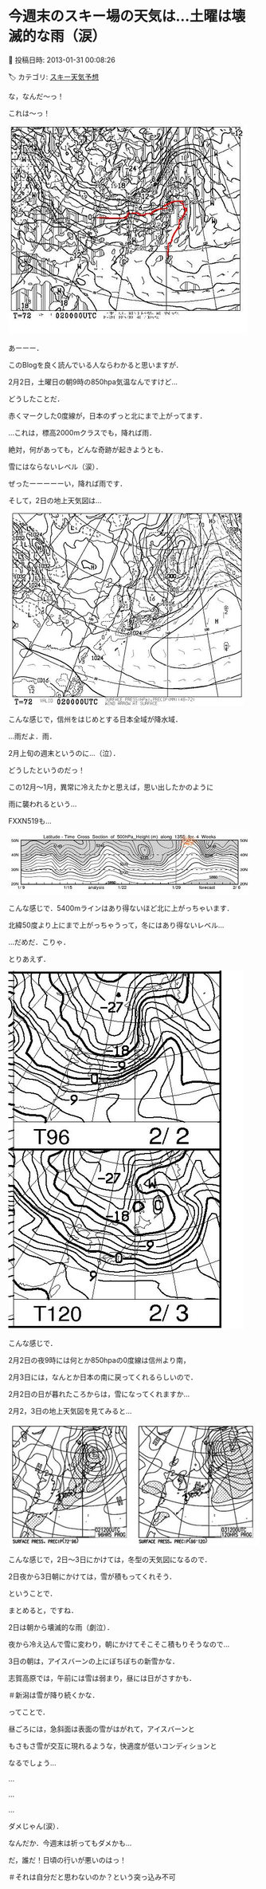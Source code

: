# 今週末のスキー場の天気は…土曜は壊滅的な雨（涙）

📅 投稿日時: 2013-01-31 00:08:26

🏷️ カテゴリ: [スキー天気予想](c6554f5c3c106093b511a8daae23757e8.md)

な，なんだ～っ！


これは～っ！







![ca22e1a6ec7a25eff2830594a506d17e.jpg](images/ca22e1a6ec7a25eff2830594a506d17e.jpg)




あーーー．


このBlogを良く読んでいる人ならわかると思いますが．


2月2日，土曜日の朝9時の850hpa気温なんですけど…





どうしたことだ．


赤くマークした0度線が，日本のずっと北にまで上がってます．


…これは，標高2000mクラスでも，降れば雨．


絶対，何があっても，どんな奇跡が起きようとも．


雪にはならないレベル（涙）．


ぜったーーーーーい，降れば雨です．





そして，2日の地上天気図は…




![53581900373337fa49d03bf928351d33.jpg](images/53581900373337fa49d03bf928351d33.jpg)




こんな感じで，信州をはじめとする日本全域が降水域．





…雨だよ．雨．


2月上旬の週末というのに…（泣）．





どうしたというのだっ！


この12月～1月，異常に冷えたかと思えば，思い出したかのように


雨に襲われるという…





FXXN519も…




![65849e223dc62ec33e80b907a99545b1.jpg](images/65849e223dc62ec33e80b907a99545b1.jpg)




こんな感じで．5400mラインはあり得ないほど北に上がっちゃいます．


北緯50度より上にまで上がっちゃうって，冬にはあり得ないレベル…


…だめだ．こりゃ．





とりあえず．




![987ea3f33a47e55b2e686f98a1d92d26.jpg](images/987ea3f33a47e55b2e686f98a1d92d26.jpg)




こんな感じで．


2月2日の夜9時には何とか850hpaの0度線は信州より南，


2月3日には，なんとか日本の南に戻ってくれるらしいので．


2月2日の日が暮れたころからは，雪になってくれますか…





2月2，3日の地上天気図を見てみると…




![74f0ecf53f052cf545ba4de78ba95ac0.jpg](images/74f0ecf53f052cf545ba4de78ba95ac0.jpg)




こんな感じで，2日～3日にかけては，冬型の天気図になるので．


2日夜から3日朝にかけては，雪が積もってくれそう．





ということで．


まとめると，ですね．





2日は朝から壊滅的な雨（劇泣）．





夜から冷え込んで雪に変わり，朝にかけてそこそこ積もりそうなので…


3日の朝は，アイスバーンの上にぼちぼちの新雪かな．


志賀高原では，午前には雪は弱まり，昼には日がさすかも．


＃新潟は雪が降り続くかな．


ってことで．


昼ごろには，急斜面は表面の雪がはがれて，アイスバーンと


もさもさ雪が交互に現れるような，快適度が低いコンディションと


なるでしょう…





…


…


…


ダメじゃん(涙）．





なんだか．今週末は祈ってもダメかも…


だ，誰だ！日頃の行いが悪いのはっ！


＃それは自分だと思わないのか？という突っ込み不可
